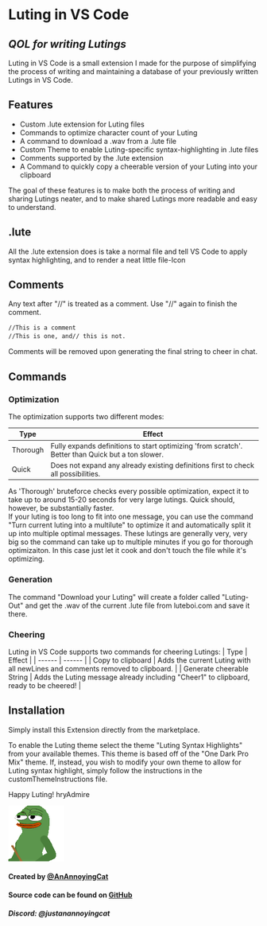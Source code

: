 # Luting in VS Code

## _QOL for writing Lutings_

Luting in VS Code is a small extension I made for the purpose of simplifying the process of writing and maintaining a database of your previously written Lutings in VS Code.

## Features

- Custom .lute extension for Luting files
- Commands to optimize character count of your Luting
- A command to download a .wav from a .lute file
- Custom Theme to enable Luting-specific syntax-highlighting in .lute files
- Comments supported by the .lute extension
- A Command to quickly copy a cheerable version of your Luting into your clipboard

The goal of these features is to make both the process of writing and sharing Lutings neater,
and to make shared Lutings more readable and easy to understand.

## .lute

All the .lute extension does is take a normal file and tell VS Code to apply syntax highlighting,
and to render a neat little file-Icon 

## Comments

Any text after "//" is treated as a comment. Use "//" again to finish the comment.

```sh
//This is a comment
//This is one, and// this is not.
```

Comments will be removed upon generating the final string to cheer in chat.

## Commands

### Optimization

The optimization supports two different modes:

| Type | Effect |
| ------ | ------ |
| Thorough | Fully expands definitions to start optimizing 'from scratch'. Better than Quick but a ton slower. |
| Quick | Does not expand any already existing definitions first to check all possibilities. |

As 'Thorough' bruteforce checks every possible optimization,
expect it to take up to around 15-20 seconds for very large lutings. Quick should, however, be substantially faster.  
If your luting is too long to fit into one message, you can use the command "Turn current luting into a multilute" to optimize it and automatically split it up into
multiple optimal messages. These lutings are generally very, very big so the command can take up to multiple minutes if you go for thorough optimizaiton. In this case 
just let it cook and don't touch the file while it's optimizing.

### Generation

The command "Download your Luting" will create a folder called "Luting-Out" and get the .wav of the current .lute file from luteboi.com and save it there.

### Cheering

Luting in VS Code supports two commands for cheering Lutings:
| Type | Effect |
| ------ | ------ |
| Copy to clipboard | Adds the current Luting with all newLines and comments removed to clipboard. |
| Generate cheerable String | Adds the Luting message already including "Cheer1" to clipboard, ready to be cheered! |

## Installation

Simply install this Extension directly from the marketplace.

To enable the Luting theme select the theme "Luting Syntax Highlights" from your available themes.
This theme is based off of the "One Dark Pro Mix" theme.
If, instead, you wish to modify your own theme to allow for Luting syntax highlight,
simply follow the instructions in the customThemeInstructions file.

Happy Luting! hryAdmire

![conducting](Images/conducting.webp)

#### Created by [@AnAnnoyingCat](https://github.com/AnAnnoyingCat)

#### Source code can be found on [GitHub](https://github.com/AnAnnoyingCat/lutingsyntax)

##### Discord: @justanannoyingcat